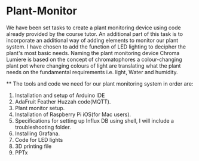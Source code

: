 # Plant-Monitor
We have been set tasks to create a plant monitoring device using code already provided by the course tutor. An additional part of this task is to incorporate an additional way of adding elements to monitor our plant system. I have chosen to add the function of LED lighting to decipher the plant's most basic needs. Naming the plant monitoring device Chroma Lumiere is based on the concept of chromatophores a colour-changing plant pot where changing colours of light are translating what the plant needs on the fundamental requirements i.e. light, Water and humidity.

** The tools and code we need for our plant monitoring system in order are:
1. Installation and setup of Arduino IDE
2. AdaFruit Feather Huzzah code(MQTT).
3. Plant monitor setup.
4. Installation of Raspberry Pi iOS(for Mac users).
5. Specifications for setting up Influx DB using shell, I will include a troubleshooting folder.
6. Installing Grafana.
7. Code for LED lights
8. 3D printing file
9. PPTx
